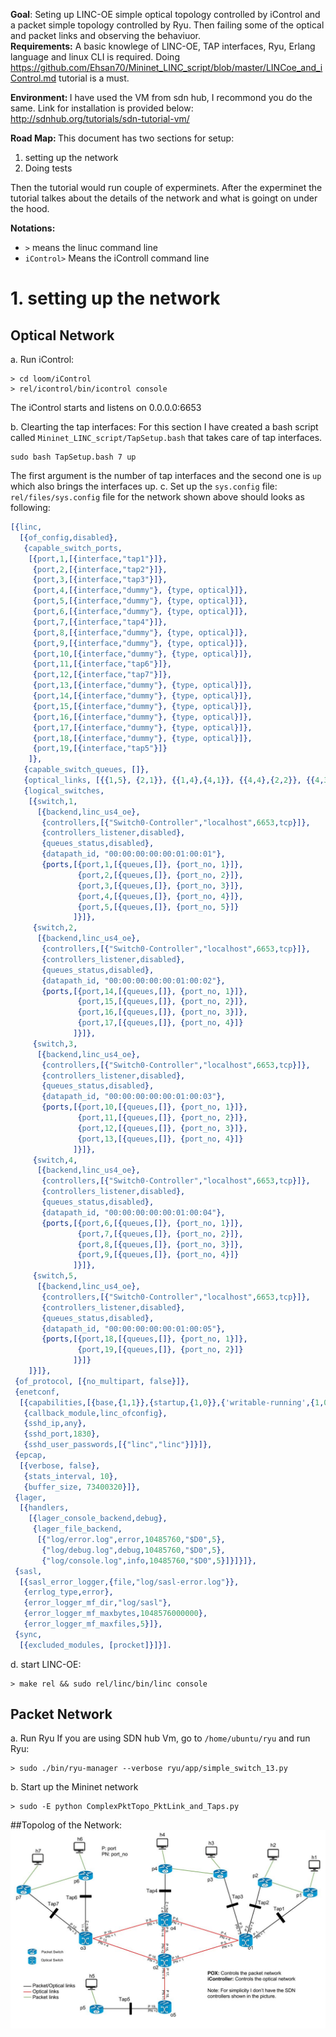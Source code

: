 <b>Goal</b>: Seting up LINC-OE simple optical topology controlled by iControl and a packet simple topology controlled by Ryu. Then failing some of the optical and packet links and observing the behaviuor.   
<b>Requirements:</b>
A basic knowlege of LINC-OE, TAP interfaces, Ryu, Erlang language and linux CLI is required. 
Doing https://github.com/Ehsan70/Mininet_LINC_script/blob/master/LINCoe_and_iControl.md tutorial is a must. 

<b>Environment: </b> I have used the VM from sdn hub, I recommond you do the same. Link for installation is provided below: http://sdnhub.org/tutorials/sdn-tutorial-vm/

<b>Road Map: </b>This document has two sections for setup: 

 1. setting up the network   
 2. Doing tests </br>

Then the tutorial would run couple of experminets. After the experminet the tutorial talkes about the details of the network and what is goingt on under the hood.   

<b>Notations: </b>
 - `>` means the linuc command line <br>
 - `iControl>` Means the iControll command line


# 1. setting up the network #
## Optical Network
 a. Run iControl: 
 ```shell
 > cd loom/iControl
 > rel/icontrol/bin/icontrol console
 ```
 The iControl starts and listens on 0.0.0.0:6653 </br>
 
 b. Clearting the tap interfaces: 
 For this section I have created a bash script called `Mininet_LINC_script/TapSetup.bash` that takes care of tap interfaces. 
 ```shell
 sudo bash TapSetup.bash 7 up
 ```
 The first argument is the number of tap interfaces and the second one is `up` which also brings the interfaces up.
 c. Set up the `sys.config` file: 
 `rel/files/sys.config` file for the network shown above should looks as following:
```erlang
[{linc,
  [{of_config,disabled},
   {capable_switch_ports,
    [{port,1,[{interface,"tap1"}]},
     {port,2,[{interface,"tap2"}]},
     {port,3,[{interface,"tap3"}]},
     {port,4,[{interface,"dummy"}, {type, optical}]},
     {port,5,[{interface,"dummy"}, {type, optical}]},
	 {port,6,[{interface,"dummy"}, {type, optical}]},
     {port,7,[{interface,"tap4"}]},
     {port,8,[{interface,"dummy"}, {type, optical}]},
     {port,9,[{interface,"dummy"}, {type, optical}]},
     {port,10,[{interface,"dummy"}, {type, optical}]},
     {port,11,[{interface,"tap6"}]},
     {port,12,[{interface,"tap7"}]},
     {port,13,[{interface,"dummy"}, {type, optical}]},
     {port,14,[{interface,"dummy"}, {type, optical}]},
     {port,15,[{interface,"dummy"}, {type, optical}]},
     {port,16,[{interface,"dummy"}, {type, optical}]},
     {port,17,[{interface,"dummy"}, {type, optical}]},
     {port,18,[{interface,"dummy"}, {type, optical}]},
     {port,19,[{interface,"tap5"}]}
    ]},
   {capable_switch_queues, []},
   {optical_links, [{{1,5}, {2,1}}, {{1,4},{4,1}}, {{4,4},{2,2}}, {{4,3},{3,1}}, {{2,3},{3,4}}, {{2,4},{5,1}} ]},
   {logical_switches,
    [{switch,1,
      [{backend,linc_us4_oe},
       {controllers,[{"Switch0-Controller","localhost",6653,tcp}]},
       {controllers_listener,disabled},
       {queues_status,disabled},
       {datapath_id, "00:00:00:00:00:01:00:01"},
       {ports,[{port,1,[{queues,[]}, {port_no, 1}]},
       		   {port,2,[{queues,[]}, {port_no, 2}]},
       		   {port,3,[{queues,[]}, {port_no, 3}]},
               {port,4,[{queues,[]}, {port_no, 4}]},
               {port,5,[{queues,[]}, {port_no, 5}]}
              ]}]},
     {switch,2,
      [{backend,linc_us4_oe},
       {controllers,[{"Switch0-Controller","localhost",6653,tcp}]},
       {controllers_listener,disabled},
       {queues_status,disabled},
       {datapath_id, "00:00:00:00:00:01:00:02"},
       {ports,[{port,14,[{queues,[]}, {port_no, 1}]},
       		   {port,15,[{queues,[]}, {port_no, 2}]},
       		   {port,16,[{queues,[]}, {port_no, 3}]},
               {port,17,[{queues,[]}, {port_no, 4}]}
              ]}]},
     {switch,3,
      [{backend,linc_us4_oe},
       {controllers,[{"Switch0-Controller","localhost",6653,tcp}]},
       {controllers_listener,disabled},
       {queues_status,disabled},
       {datapath_id, "00:00:00:00:00:01:00:03"},
       {ports,[{port,10,[{queues,[]}, {port_no, 1}]},
               {port,11,[{queues,[]}, {port_no, 2}]},
               {port,12,[{queues,[]}, {port_no, 3}]},
               {port,13,[{queues,[]}, {port_no, 4}]}
              ]}]},
     {switch,4,
      [{backend,linc_us4_oe},
       {controllers,[{"Switch0-Controller","localhost",6653,tcp}]},
       {controllers_listener,disabled},
       {queues_status,disabled},
       {datapath_id, "00:00:00:00:00:01:00:04"},
       {ports,[{port,6,[{queues,[]}, {port_no, 1}]},
 			   {port,7,[{queues,[]}, {port_no, 2}]},
               {port,8,[{queues,[]}, {port_no, 3}]},
               {port,9,[{queues,[]}, {port_no, 4}]}
              ]}]},
     {switch,5,
      [{backend,linc_us4_oe},
       {controllers,[{"Switch0-Controller","localhost",6653,tcp}]},
       {controllers_listener,disabled},
       {queues_status,disabled},
       {datapath_id, "00:00:00:00:00:01:00:05"},
       {ports,[{port,18,[{queues,[]}, {port_no, 1}]},
               {port,19,[{queues,[]}, {port_no, 2}]}
              ]}]}
    ]}]},
 {of_protocol, [{no_multipart, false}]},
 {enetconf,
  [{capabilities,[{base,{1,1}},{startup,{1,0}},{'writable-running',{1,0}}]},
   {callback_module,linc_ofconfig},
   {sshd_ip,any},
   {sshd_port,1830},
   {sshd_user_passwords,[{"linc","linc"}]}]},
 {epcap,
  [{verbose, false},
   {stats_interval, 10},
   {buffer_size, 73400320}]},
 {lager,
  [{handlers,
    [{lager_console_backend,debug},
     {lager_file_backend,
      [{"log/error.log",error,10485760,"$D0",5},
       {"log/debug.log",debug,10485760,"$D0",5},
       {"log/console.log",info,10485760,"$D0",5}]}]}]},
 {sasl,
  [{sasl_error_logger,{file,"log/sasl-error.log"}},
   {errlog_type,error},
   {error_logger_mf_dir,"log/sasl"},
   {error_logger_mf_maxbytes,1048576000000},
   {error_logger_mf_maxfiles,5}]},
 {sync,
  [{excluded_modules, [procket]}]}].
```
d. start LINC-OE: 
 ```shell
 > make rel && sudo rel/linc/bin/linc console
 ```
## Packet Network
 a. Run Ryu 
 If you are using SDN hub Vm, go to `/home/ubuntu/ryu` and run Ryu: 
 ```shell
 > sudo ./bin/ryu-manager --verbose ryu/app/simple_switch_13.py
 ```
 b. Start up the Mininet network 
 ```shell
 > sudo -E python ComplexPktTopo_PktLink_and_Taps.py 
 ```

##Topolog of the Network:
![Alt text](resources/ComplexMultiTopoWithLoop.jpg?raw=true  "Packet and optical Network with loops for link failure testing")
